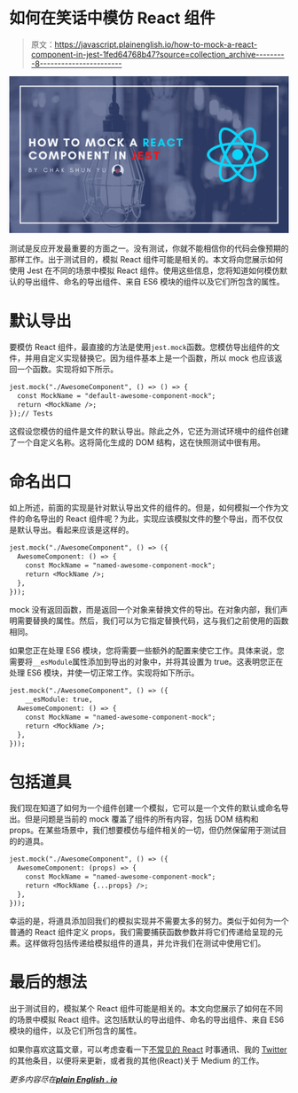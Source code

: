 # 如何在笑话中模仿 React 组件

> 原文：<https://javascript.plainenglish.io/how-to-mock-a-react-component-in-jest-1fed64768b47?source=collection_archive---------8----------------------->

![](img/53fe42930f5c8fc02aa7603650c7f29e.png)

测试是反应开发最重要的方面之一。没有测试，你就不能相信你的代码会像预期的那样工作。出于测试目的，模拟 React 组件可能是相关的。本文将向您展示如何使用 Jest 在不同的场景中模拟 React 组件。使用这些信息，您将知道如何模仿默认的导出组件、命名的导出组件、来自 ES6 模块的组件以及它们所包含的属性。

# 默认导出

要模仿 React 组件，最直接的方法是使用`jest.mock`函数。您模仿导出组件的文件，并用自定义实现替换它。因为组件基本上是一个函数，所以 mock 也应该返回一个函数。实现将如下所示。

```
jest.mock("./AwesomeComponent", () => () => {
  const MockName = "default-awesome-component-mock";
  return <MockName />;
});// Tests
```

这假设您模仿的组件是文件的默认导出。除此之外，它还为测试环境中的组件创建了一个自定义名称。这将简化生成的 DOM 结构，这在快照测试中很有用。

# 命名出口

如上所述，前面的实现是针对默认导出文件的组件的。但是，如何模拟一个作为文件的命名导出的 React 组件呢？为此，实现应该模拟文件的整个导出，而不仅仅是默认导出。看起来应该是这样的。

```
jest.mock("./AwesomeComponent", () => ({
  AwesomeComponent: () => {
    const MockName = "named-awesome-component-mock";
    return <MockName />;
  },
}));
```

mock 没有返回函数，而是返回一个对象来替换文件的导出。在对象内部，我们声明需要替换的属性。然后，我们可以为它指定替换代码，这与我们之前使用的函数相同。

如果您正在处理 ES6 模块，您将需要一些额外的配置来使它工作。具体来说，您需要将`__esModule`属性添加到导出的对象中，并将其设置为 true。这表明您正在处理 ES6 模块，并使一切正常工作。实现将如下所示。

```
jest.mock("./AwesomeComponent", () => ({
	__esModule: true,
  AwesomeComponent: () => {
    const MockName = "named-awesome-component-mock";
    return <MockName />;
  },
}));
```

# 包括道具

我们现在知道了如何为一个组件创建一个模拟，它可以是一个文件的默认或命名导出。但是问题是当前的 mock 覆盖了组件的所有内容，包括 DOM 结构和 props。在某些场景中，我们想要模仿与组件相关的一切，但仍然保留用于测试目的的道具。

```
jest.mock("./AwesomeComponent", () => ({
  AwesomeComponent: (props) => {
    const MockName = "named-awesome-component-mock";
    return <MockName {...props} />;
  },
}));
```

幸运的是，将道具添加回我们的模拟实现并不需要太多的努力。类似于如何为一个普通的 React 组件定义 props，我们需要捕获函数参数并将它们传递给呈现的元素。这样做将包括传递给模拟组件的道具，并允许我们在测试中使用它们。

# 最后的想法

出于测试目的，模拟某个 React 组件可能是相关的。本文向您展示了如何在不同的场景中模拟 React 组件。这包括默认的导出组件、命名的导出组件、来自 ES6 模块的组件，以及它们所包含的属性。

如果你喜欢这篇文章，可以考虑查看一下[不常见的 React](https://www.getrevue.co/profile/chakshunyu) 时事通讯、我的 [Twitter](https://twitter.com/keraito) 的其他条目，以便将来更新，或者我的其他(React)关于 Medium 的工作。

*更多内容尽在*[***plain English . io***](http://plainenglish.io/)
